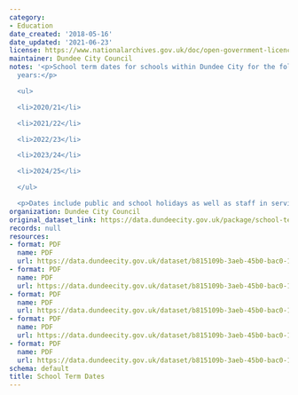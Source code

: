 ```yaml
---
category:
- Education
date_created: '2018-05-16'
date_updated: '2021-06-23'
license: https://www.nationalarchives.gov.uk/doc/open-government-licence/version/3/
maintainer: Dundee City Council
notes: '<p>School term dates for schools within Dundee City for the following academic
  years:</p>

  <ul>

  <li>2020/21</li>

  <li>2021/22</li>

  <li>2022/23</li>

  <li>2023/24</li>

  <li>2024/25</li>

  </ul>

  <p>Dates include public and school holidays as well as staff in service days.</p>'
organization: Dundee City Council
original_dataset_link: https://data.dundeecity.gov.uk/package/school-term-dates
records: null
resources:
- format: PDF
  name: PDF
  url: https://data.dundeecity.gov.uk/dataset/b815109b-3aeb-45b0-bac0-1cdbcd36e295/resource/a41d5dbe-d752-4a66-aaa1-dfe46bf30757/download/updated_school_terms_and_holidays_2020-21.pdf
- format: PDF
  name: PDF
  url: https://data.dundeecity.gov.uk/dataset/b815109b-3aeb-45b0-bac0-1cdbcd36e295/resource/dd451414-4efd-4548-bf12-4d67a0b3c16f/download/2021-22_school_term_dates_0.pdf
- format: PDF
  name: PDF
  url: https://data.dundeecity.gov.uk/dataset/b815109b-3aeb-45b0-bac0-1cdbcd36e295/resource/ad44c3f7-1134-4d6d-addc-512f7688b7f5/download/2022-23_school_terms_dates.pdf
- format: PDF
  name: PDF
  url: https://data.dundeecity.gov.uk/dataset/b815109b-3aeb-45b0-bac0-1cdbcd36e295/resource/a9f80610-28e9-4886-9730-081ae23dc613/download/school_terms_and_holidays_2023-2024.pdf
- format: PDF
  name: PDF
  url: https://data.dundeecity.gov.uk/dataset/b815109b-3aeb-45b0-bac0-1cdbcd36e295/resource/72930989-7780-420a-9c4a-d8609ad4ddc1/download/school_terms_and_holidays_2024-25.pdf
schema: default
title: School Term Dates
---
```

